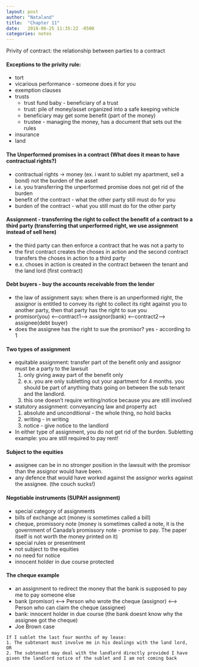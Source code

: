 ```yaml
---
layout: post
author: "Nataland"
title:  "Chapter 11"
date:   2018-06-25 11:35:22 -0500
categories: notes
---
```

Privity of contract: the relationship between parties to a contract

#### Exceptions to the privity rule:
- tort
- vicarious performance - someone does it for you
- exemption clauses
- trusts
    - trust fund baby - beneficiary of a trust
    - trust: pile of money/asset organized into a safe keeping vehicle
    - beneficiary may get some benefit (part of the money)
    - trustee - managing the money, has a document that sets out the rules
- insurance
- land

#### The Unperformed promises in a contract (What does it mean to have contractual rights?)
- contractual rights -> money (ex. i want to sublet my apartment, sell a bond) not the burden of the asset
- i.e. you transferring the unperformed promise does not get rid of the burden
- benefit of the contract - what the other party still must do for you
- burden of the contract - what you still must do for the other party

#### Assignment - transferring the right to collect the benefit of a contract to a third party (transferring that unperformed right, we use assignment instead of sell here)
- the third party can then enforce a contract that he was not a party to
- the first contract creates the choses in action and the second contract transfers the choses in action to a third party
- e.x. choses in action is created in the contract between the tenant and the land lord (first contract)

#### Debt buyers - buy the accounts receivable from the lender
- the law of assignment says: when there is an unperformed right, the assignor is entitled to convey its right to collect its right against you to another party, then that party has the right to sue you
- promisor(you) <—contract1—> assignor(bank) <—contract2—> assignee(debt buyer)
- does the assignee has the right to sue the promisor? yes - according to 1

#### Two types of assignment
- equitable assignment: transfer part of the benefit only and assignor must be a party to the lawsuit
    1. only giving away part of the benefit only
    2. e.x. you are only subletting out your apartment for 4 months. you should be part of anything thats going on between the sub tenant and the landlord.
    3. this one doesn’t require writing/notice because you are still involved
- statutory assignment: conveyancing law and property act
    1. absolute and unconditional - the whole thing, no hold backs
    2. writing - in writing
    3. notice - give notice to the landlord
- In either type of assignment, you do not get rid of the burden. Subletting example: you are still required to pay rent!

#### Subject to the equities
- assignee can be in no stronger position in the lawsuit with the promisor than the assignor would have been.
- any defence that would have worked against the assignor works against the assignee. (the couch sucks!)

#### Negotiable instruments (SUPAH assignment)
- special category of assignments
- bills of exchange act (money is sometimes called a bill)
- cheque, promissory note (money is sometimes called a note, it is the government of Canada’s promissory note - promise to pay. The paper itself is not worth the money printed on it)
- special rules or presentment
- not subject to the equities
- no need for notice
- innocent holder in due course protected

#### The cheque example
- an assignment to redirect the money that the bank is supposed to pay me to pay someone else
- bank (promisor) <--> Person who wrote the cheque (assignor) <--> Person who can claim the cheque (assignee)
- bank: innocent holder in due course (the bank doesnt know why the assignee got the cheque)
- Joe Brown case

```
If I sublet the last four months of my lease:
1. The subtenant must involve me in his dealings with the land lord, OR
2. The subtenant may deal with the landlord directly provided I have given the landlord notice of the sublet and I am not coming back
```
